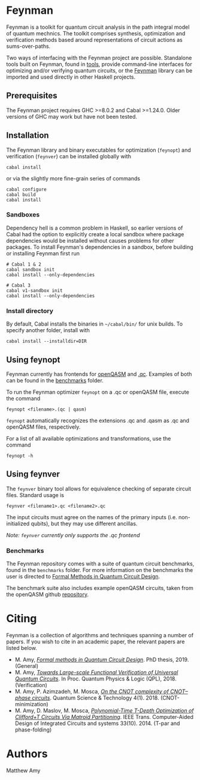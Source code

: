 # Feynman

Feynman is a toolkit for quantum circuit analysis in the path integral
model of quantum mechnics. The toolkit comprises synthesis, 
optimization and verification methods based around representations of 
circuit actions as sums-over-paths.

Two ways of interfacing with the Feynman project are possible. Standalone
tools built on Feynman, found in [tools](https://github.com/meamy/feynman/tree/master/tools), 
provide command-line interfaces for optimizing and/or verifying
quantum circuits, or the [Feynman](https://github.com/meamy/feynman/tree/master/src/Feynman) 
library can be imported and used directly in other Haskell projects.


## Prerequisites

The Feynman project requires GHC >=8.0.2 and Cabal >=1.24.0. Older versions of
GHC may work but have not been tested.

## Installation

The Feynman library and binary executables for optimization (`feynopt`) and
verification (`feynver`) can be installed globally with
```
cabal install
```
or via the slightly more fine-grain series of commands
```
cabal configure
cabal build
cabal install
```

### Sandboxes

Dependency hell is a common problem in Haskell, so earlier versions of Cabal had
the option to explicitly create a local sandbox where package dependencies would
be installed without causes problems for other packages. To install Feynman's
dependencies in a sandbox, before building or installing Feynman first run

```
# Cabal 1 & 2
cabal sandbox init
cabal install --only-dependencies

# Cabal 3
cabal v1-sandbox init
cabal install --only-dependencies
```

### Install directory

By default, Cabal installs the binaries in `~/cabal/bin/` for unix builds. To
specify another folder, install with
```
cabal install --installdir=DIR
```

## Using feynopt

Feynman currently has frontends for
[openQASM](https://github.com/Qiskit/openqasm/blob/master/spec/qasm2.rst) and
[.qc](https://circuits.qsoft.iqc.uwaterloo.ca/about/spec).
Examples of both can be found in the
[benchmarks](https://github.com/meamy/feynman/tree/master/benchmarks) folder.

To run the Feynman optimizer `feynopt` on a .qc or openQASM file, execute the
command

```
feynopt <filename>.(qc | qasm)
```

`feynopt` automatically recognizes the extensions .qc and .qasm as .qc and
openQASM files, respectively.

For a list of all available optimizations and transformations, use the command

```
feynopt -h
```

## Using feynver

The `feynver` binary tool allows for equivalence checking of separate circuit
files. Standard usage is

```
feynver <filename1>.qc <filename2>.qc
```

The input circuits must agree on the names of the primary inputs (i.e. non-initialized qubits),
but they may use different ancillas.

*Note: `feynver` currently only supports the .qc frontend*

### Benchmarks

The Feynman repository comes with a suite of quantum circuit benchmarks, found
in the `benchmarks` folder. For more information on the benchmarks the user is
directed to [Formal Methods in Quantum Circuit
Design](http://hdl.handle.net/10012/14480).

The benchmark suite also includes example openQASM circuits, taken from the
openQASM github
[repository](https://github.com/Qiskit/openqasm/tree/master/examples).

# Citing

Feynman is a collection of algorithms and techniques spanning a number of papers. If
you wish to cite in an academic paper, the relevant papers are listed below.

* M. Amy, [_Formal methods in Quantum Circuit Design_](https://uwspace.uwaterloo.ca/handle/10012/14480). PhD thesis, 2019. (General)
* M. Amy, [_Towards Large-scale Functional Verification of Universal Quantum Circuits_](https://arxiv.org/abs/1805.06908v2). In Proc. Quantum Physics & Logic (QPL), 2018. (Verification)
* M. Amy, P. Azimzadeh, M. Mosca, [_On the CNOT complexity of CNOT–phase circuits_](https://iopscience.iop.org/article/10.1088/2058-9565/aad8ca/meta). Quantum Science & Technology 4(1). 2018. (CNOT-minimization)
* M. Amy, D. Maslov, M. Mosca, [_Polynomial-Time T-Depth Optimization of Clifford+T Circuits Via Matroid Partitioning_](https://ieeexplore.ieee.org/abstract/document/6899791). IEEE Trans. Computer-Aided Design of Integrated Circuits and systems 33(10). 2014. (T-par and phase-folding)

# Authors

Matthew Amy
